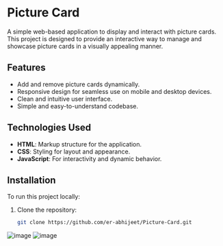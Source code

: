 # Picture Card

A simple web-based application to display and interact with picture cards. This project is designed to provide an interactive way to manage and showcase picture cards in a visually appealing manner. 

## Features
- Add and remove picture cards dynamically.
- Responsive design for seamless use on mobile and desktop devices.
- Clean and intuitive user interface.
- Simple and easy-to-understand codebase.

## Technologies Used
- **HTML**: Markup structure for the application.
- **CSS**: Styling for layout and appearance.
- **JavaScript**: For interactivity and dynamic behavior.

## Installation
To run this project locally:

1. Clone the repository:
   ```bash
   git clone https://github.com/er-abhijeet/Picture-Card.git


![image](https://github.com/user-attachments/assets/300e8173-aa8b-4bfd-8233-5f9f7e591f6e)
![image](https://github.com/user-attachments/assets/cced63e9-0499-41d0-9beb-725000f4bd33)
